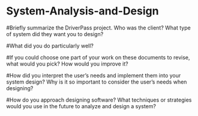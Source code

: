 # System-Analysis-and-Design
#Briefly summarize the DriverPass project. Who was the client? What type of system did they want you to design?

#What did you do particularly well?

#If you could choose one part of your work on these documents to revise, what would you pick? How would you improve it?

#How did you interpret the user’s needs and implement them into your system design? Why is it so important to consider the user’s needs when designing?

#How do you approach designing software? What techniques or strategies would you use in the future to analyze and design a system?
